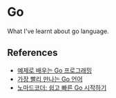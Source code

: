 # Go
What I've learnt about go language.

## References
- [예제로 배우는 Go 프로그래밍](http://golang.site)  
- [가장 빨리 만나는 Go 언어](http://pyrasis.com/go.html)
- [노마드코더: 쉽고 빠른 Go 시작하기](https://nomadcoders.co/go-for-beginners)
